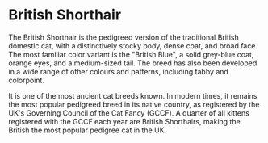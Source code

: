 # British Shorthair

The British Shorthair is the pedigreed version of the traditional British domestic cat, with a distinctively stocky body, dense coat, and broad face. The most familiar color variant is the "British Blue", a solid grey-blue coat, orange eyes, and a medium-sized tail. The breed has also been developed in a wide range of other colours and patterns, including tabby and colorpoint.

It is one of the most ancient cat breeds known. In modern times, it remains the most popular pedigreed breed in its native country, as registered by the UK's Governing Council of the Cat Fancy (GCCF). A quarter of all kittens registered with the GCCF each year are British Shorthairs, making the British the most popular pedigree cat in the UK.
